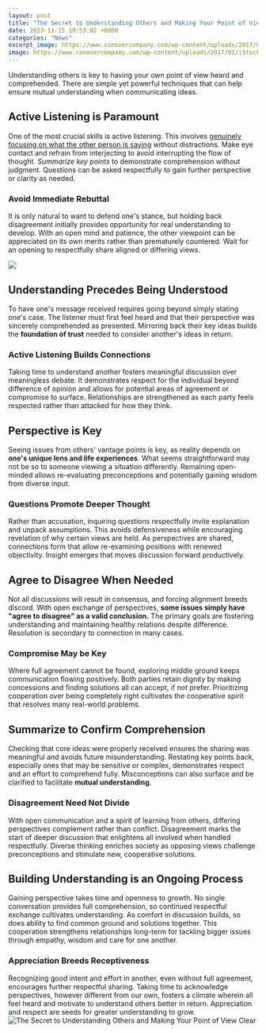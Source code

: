 ```yaml
---
layout: post
title: "The Secret to Understanding Others and Making Your Point of View Clear"
date: 2023-11-15 19:53:02 +0000
categories: "News"
excerpt_image: https://www.conovercompany.com/wp-content/uploads/2017/01/iStock-505893504-1600x1067.jpg
image: https://www.conovercompany.com/wp-content/uploads/2017/01/iStock-505893504-1600x1067.jpg
---
```


Understanding others is key to having your own point of view heard and comprehended. There are simple yet powerful techniques that can help ensure mutual understanding when communicating ideas.
## Active Listening is Paramount
One of the most crucial skills is active listening. This involves [genuinely focusing on what the other person is saying](https://yt.io.vn/collection/aldaco) without distractions. Make eye contact and refrain from interjecting to avoid interrupting the flow of thought. _Summarize key points_ to demonstrate comprehension without judgment. Questions can be asked respectfully to gain further perspective or clarity as needed. 
### Avoid Immediate Rebuttal  
It is only natural to want to defend one's stance, but holding back disagreement initially provides opportunity for real understanding to develop. With an open mind and patience, the other viewpoint can be appreciated on its own merits rather than prematurely countered. Wait for an opening to respectfully share aligned or differing views.

![](https://res.cloudinary.com/everyday-speech/image/upload/v1587381493/n8hwuc1ge9e404myiwhi.jpg)
## Understanding Precedes Being Understood
To have one's message received requires going beyond simply stating one's case. The listener must first feel heard and that their perspective was sincerely comprehended as presented. Mirroring back their key ideas builds the **foundation of trust** needed to consider another's ideas in return.
### Active Listening Builds Connections
Taking time to understand another fosters meaningful discussion over meaningless debate. It demonstrates respect for the individual beyond difference of opinion and allows for potential areas of agreement or compromise to surface. Relationships are strengthened as each party feels respected rather than attacked for how they think.
## Perspective is Key 
Seeing issues from others' vantage points is key, as reality depends on **one's unique lens and life experiences**. What seems straightforward may not be so to someone viewing a situation differently. Remaining open-minded allows re-evaluating preconceptions and potentially gaining wisdom from diverse input.  
### Questions Promote Deeper Thought   
Rather than accusation, inquiring questions respectfully invite explanation and unpack assumptions. This avoids defensiveness while encouraging revelation of why certain views are held. As perspectives are shared, connections form that allow re-examining positions with renewed objectivity. Insight emerges that moves discussion forward productively.
## Agree to Disagree When Needed
Not all discussions will result in consensus, and forcing alignment breeds discord. With open exchange of perspectives, **some issues simply have "agree to disagree" as a valid conclusion.** The primary goals are fostering understanding and maintaining healthy relations despite difference. Resolution is secondary to connection in many cases.
### Compromise May be Key 
Where full agreement cannot be found, exploring middle ground keeps communication flowing positively. Both parties retain dignity by making concessions and finding solutions all can accept, if not prefer. Prioritizing cooperation over being completely right cultivates the cooperative spirit that resolves many real-world problems.
## Summarize to Confirm Comprehension  
Checking that core ideas were properly received ensures the sharing was meaningful and avoids future misunderstanding. Restating key points back, especially ones that may be sensitive or complex, demonstrates respect and an effort to comprehend fully. Misconceptions can also surface and be clarified to facilitate **mutual understanding**.
### Disagreement Need Not Divide
With open communication and a spirit of learning from others, differing perspectives complement rather than conflict. Disagreement marks the start of deeper discussion that enlightens all involved when handled respectfully. Diverse thinking enriches society as opposing views challenge preconceptions and stimulate new, cooperative solutions.
## Building Understanding is an Ongoing Process
Gaining perspective takes time and openness to growth. No single conversation provides full comprehension, so continued respectful exchange cultivates understanding. As comfort in discussion builds, so does ability to find common ground and solutions together. This cooperation strengthens relationships long-term for tackling bigger issues through empathy, wisdom and care for one another.
### Appreciation Breeds Receptiveness  
Recognizing good intent and effort in another, even without full agreement, encourages further respectful sharing. Taking time to acknowledge perspectives, however different from our own, fosters a climate wherein all feel heard and motivate to understand others better in return. Appreciation and respect are seeds for greater understanding to grow.
![The Secret to Understanding Others and Making Your Point of View Clear](https://www.conovercompany.com/wp-content/uploads/2017/01/iStock-505893504-1600x1067.jpg)